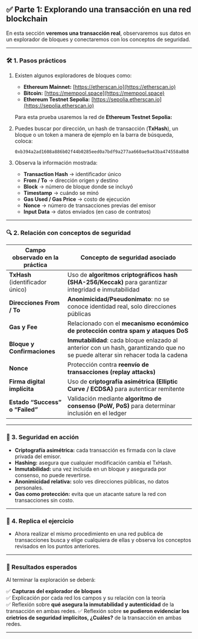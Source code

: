 
## ✅ Parte 1: Explorando una transacción en una red blockchain

En esta sección **veremos una transacción real**, observaremos sus datos en un explorador de bloques y conectaremos con los conceptos de seguridad.

---

### 🛠️ 1. Pasos prácticos

1. Existen algunos exploradores de bloques como:
   - **Ethereum Mainnet:** [https://etherscan.io](https://etherscan.io)
   - **Bitcoin:** [https://mempool.space](https://mempool.space)
   - **Ethereum Testnet Sepolia:** [https://sepolia.etherscan.io](https://sepolia.etherscan.io)

   Para esta prueba usaremos la red de **Ethereum Testnet Sepolia:**

2. Puedes buscar por dirección, un hash de transacción (**TxHash**), un bloque o un token a manera de ejemplo en la barra de búsqueda, coloca:

   ```
   0xb394a2ad1608a886b02f44b0285eed0a7bdf9a277aa660ae9a43ba474558a8b8
   ```

3. Observa la información mostrada:
   - **Transaction Hash** → identificador único
   - **From / To** → dirección origen y destino
   - **Block** → número de bloque donde se incluyó
   - **Timestamp** → cuándo se minó
   - **Gas Used / Gas Price** → costo de ejecución
   - **Nonce** → número de transacciones previas del emisor
   - **Input Data** → datos enviados (en caso de contratos)

---

### 🔍 2. Relación con conceptos de seguridad

| Campo observado en la práctica | Concepto de seguridad asociado |
|--------------------------------|--------------------------------|
| **TxHash** (identificador único) | Uso de **algoritmos criptográficos hash (SHA-256/Keccak)** para garantizar integridad e inmutabilidad |
| **Direcciones From / To** | **Anonimicidad/Pseudonimato**: no se conoce identidad real, solo direcciones públicas |
| **Gas y Fee** | Relacionado con el **mecanismo económico de protección contra spam y ataques DoS** |
| **Bloque y Confirmaciones** | **Inmutabilidad**: cada bloque enlazado al anterior con un hash, garantizando que no se puede alterar sin rehacer toda la cadena |
| **Nonce** | Protección contra **reenvío de transacciones (replay attacks)** |
| **Firma digital implícita** | Uso de **criptografía asimétrica (Elliptic Curve / ECDSA)** para autenticar remitente |
| **Estado “Success” o “Failed”** | Validación mediante **algoritmo de consenso (PoW, PoS)** para determinar inclusión en el ledger |

---

### 🔐 3. Seguridad en acción

- **Criptografía asimétrica:** cada transacción es firmada con la clave privada del emisor.
- **Hashing:** asegura que cualquier modificación cambia el TxHash.
- **Inmutabilidad:** una vez incluida en un bloque y asegurada por consenso, no puede revertirse.
- **Anonimicidad relativa:** solo ves direcciones públicas, no datos personales.
- **Gas como protección:** evita que un atacante sature la red con transacciones sin costo.

---

### 🔐 4. Replica el ejercicio


- Ahora realizar el mismo procedimiento en una red publica de transacciones busca y elige cualquiera de ellas y observa los conceptos revisados en los puntos anteriores.

---


### 📝 Resultados esperados

Al terminar la exploración se deberá:

✅ **Capturas del explorador de bloques**  
✅ Explicación por cada red los campos y su relación con la teoría  
✅ Reflexión sobre **qué asegura la inmutabilidad y autenticidad** de la transacción en ambas redes.
✅ Reflexión sobre **se pudieron evidenciar los crietrios de seguridad implícitos, ¿Cuáles?** de la transacción en ambas redes.


---

